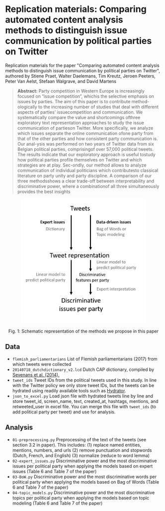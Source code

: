 # Replication materials: Comparing automated content analysis methods to distinguish issue communication by political parties on Twitter
Replication materials for the paper "Comparing automated content analysis methods to distinguish issue communication by political parties on Twitter", authored by Stiene Praet, Walter Daelemans, Tim Kreutz, Jeroen Peeters, Peter Van Aelst, Stefaan Walgrave, and David Martens

> **Abstract:** Party competition in Western Europe is increasingly focused on “issue competition”, whichis the selective emphasis on issues by parties.  The aim of this paper is to contribute method-ologically to the increasing number of studies that deal with different aspects of parties’ issuecompetition and communication.  We systematically compare the value and shortcomings ofthree exploratory text representation approaches to study the issue communication of partieson Twitter.  More specifically, we analyze which issues separate the online communication ofone party from that of the other parties and how consistent party communication is.  Our anal-ysis was performed on two years of Twitter data from six Belgian political parties, comprisingof over 57,000 political tweets.  The results indicate that our exploratory approach is useful tostudy how political parties profile themselves on Twitter and which strategies are at play.  Sec-ondly, our method allows to analyze communication of individual politicians which contributesto classical literature on party unity and party discipline.  A comparison of our three methodsshows a clear trade-off between interpretability and discriminative power, where a combinationof all three simultaneously provides the best insights

<p align="center">
<img src="methods_proposed.png" width="400" height="400">
</p>
<p align="center">
Fig. 1: Schematic representation of the methods we propose in this paper  
</p>

## Data
- `flemish_parliamentarians` List of Flemish parliamentarians (2017) from which tweets were collected
- `20140718_dutchdictionary_v2.lcd` Dutch CAP dictionary, compiled by [Sevenans et al. (2014).](https://www.researchgate.net/publication/263732999_The_Automated_Coding_of_Policy_Agendas_A_Dictionary_Based_Approach)
- `tweet_ids` Tweet IDs from the political tweets used in this study. In line with the Twitter policy we only store tweet IDs, but the tweets can be hydrated using readily available tools such as [Hydrator](https://github.com/DocNow/hydrator).
- `json_to_excel.py` Load json file with hydrated tweets line by line and store tweet_id, screen_name, text, created_at, hashtags, mentions, and retweeted_user in excel file. You can merge this file with `tweet_ids` (to add political party per tweet) and use for analysis. 
## Analysis
- `01-preprocessing.py` Preprocessing of the text of the tweets (see section 3.2 in paper). This includes:
(1) replace named entities, mentions, numbers, and urls
(2) remove punctuation and stopwords (Dutch, French, and English)
(3) normalize (reduce to word lemma)
- `02-expert_issues.py` Discriminative power and the most discriminative issues per political party when applying the models based on expert issues (Table 6 and Table 7 of the paper) 
- `03-BoW.py` Discriminative power and the most discriminative words per political party when applying the models based on Bag of Words (Table 6 and Table 7 of the paper) 
- `04-topic_models.py` Discriminative power and the most discriminative topics per political party when applying the models based on topic modeling (Table 6 and Table 7 of the paper)

